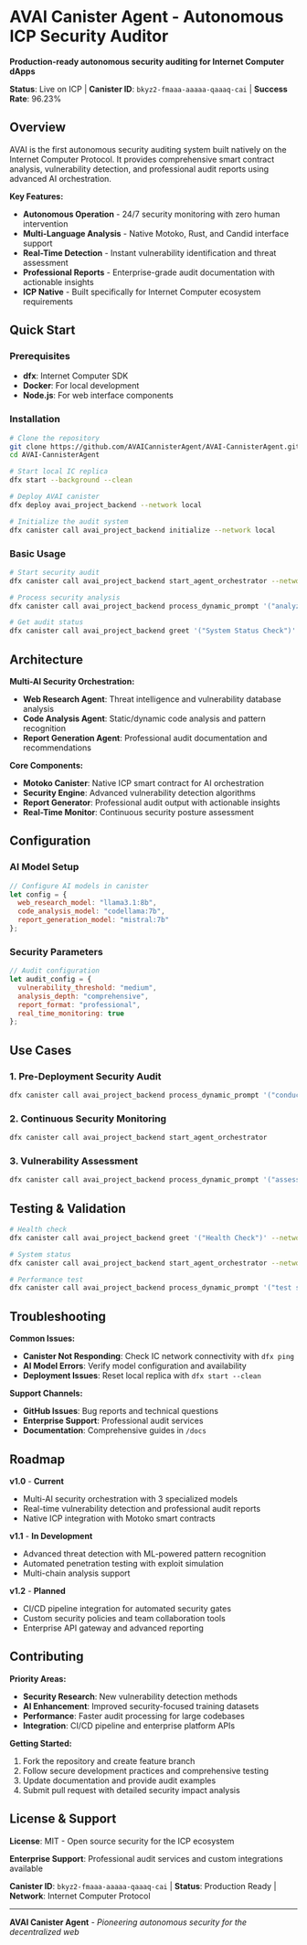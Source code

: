 # AVAI Canister Agent - Autonomous ICP Security Auditor

**Production-ready autonomous security auditing for Internet Computer dApps**

**Status**: Live on ICP | **Canister ID**: `bkyz2-fmaaa-aaaaa-qaaaq-cai` | **Success Rate**: 96.23%

## Overview

AVAI is the first autonomous security auditing system built natively on the Internet Computer Protocol. It provides comprehensive smart contract analysis, vulnerability detection, and professional audit reports using advanced AI orchestration.

**Key Features:**
- **Autonomous Operation** - 24/7 security monitoring with zero human intervention
- **Multi-Language Analysis** - Native Motoko, Rust, and Candid interface support
- **Real-Time Detection** - Instant vulnerability identification and threat assessment
- **Professional Reports** - Enterprise-grade audit documentation with actionable insights
- **ICP Native** - Built specifically for Internet Computer ecosystem requirements

## Quick Start

### Prerequisites
- **dfx**: Internet Computer SDK
- **Docker**: For local development
- **Node.js**: For web interface components

### Installation

```bash
# Clone the repository
git clone https://github.com/AVAICannisterAgent/AVAI-CannisterAgent.git
cd AVAI-CannisterAgent

# Start local IC replica
dfx start --background --clean

# Deploy AVAI canister
dfx deploy avai_project_backend --network local

# Initialize the audit system  
dfx canister call avai_project_backend initialize --network local
```

### Basic Usage

```bash
# Start security audit
dfx canister call avai_project_backend start_agent_orchestrator --network local

# Process security analysis
dfx canister call avai_project_backend process_dynamic_prompt '("analyze smart contract security for [contract_address]", null)' --network local

# Get audit status
dfx canister call avai_project_backend greet '("System Status Check")' --network local
```

## Architecture

**Multi-AI Security Orchestration:**
- **Web Research Agent**: Threat intelligence and vulnerability database analysis
- **Code Analysis Agent**: Static/dynamic code analysis and pattern recognition
- **Report Generation Agent**: Professional audit documentation and recommendations

**Core Components:**
- **Motoko Canister**: Native ICP smart contract for AI orchestration
- **Security Engine**: Advanced vulnerability detection algorithms
- **Report Generator**: Professional audit output with actionable insights
- **Real-Time Monitor**: Continuous security posture assessment

## Configuration

### AI Model Setup
```javascript
// Configure AI models in canister
let config = {
  web_research_model: "llama3.1:8b",
  code_analysis_model: "codellama:7b", 
  report_generation_model: "mistral:7b"
};
```

### Security Parameters
```javascript
// Audit configuration
let audit_config = {
  vulnerability_threshold: "medium",
  analysis_depth: "comprehensive",
  report_format: "professional",
  real_time_monitoring: true
};
```

## Use Cases

### 1. **Pre-Deployment Security Audit**
```bash
dfx canister call avai_project_backend process_dynamic_prompt '("conduct comprehensive security audit for canister deployment", null)'
```

### 2. **Continuous Security Monitoring**
```bash
dfx canister call avai_project_backend start_agent_orchestrator
```

### 3. **Vulnerability Assessment**
```bash
dfx canister call avai_project_backend process_dynamic_prompt '("assess security vulnerabilities in Motoko smart contract", null)'
```

## Testing & Validation

```bash
# Health check
dfx canister call avai_project_backend greet '("Health Check")' --network local

# System status
dfx canister call avai_project_backend start_agent_orchestrator --network local

# Performance test
dfx canister call avai_project_backend process_dynamic_prompt '("test system performance", null)' --network local
```

## Troubleshooting

**Common Issues:**
- **Canister Not Responding**: Check IC network connectivity with `dfx ping`
- **AI Model Errors**: Verify model configuration and availability
- **Deployment Issues**: Reset local replica with `dfx start --clean`

**Support Channels:**
- **GitHub Issues**: Bug reports and technical questions
- **Enterprise Support**: Professional audit services  
- **Documentation**: Comprehensive guides in `/docs`

## Roadmap

**v1.0** - **Current**
- Multi-AI security orchestration with 3 specialized models
- Real-time vulnerability detection and professional audit reports
- Native ICP integration with Motoko smart contracts

**v1.1** - **In Development**  
- Advanced threat detection with ML-powered pattern recognition
- Automated penetration testing with exploit simulation
- Multi-chain analysis support

**v1.2** - **Planned**
- CI/CD pipeline integration for automated security gates
- Custom security policies and team collaboration tools
- Enterprise API gateway and advanced reporting

## Contributing

**Priority Areas:**
- **Security Research**: New vulnerability detection methods
- **AI Enhancement**: Improved security-focused training datasets  
- **Performance**: Faster audit processing for large codebases
- **Integration**: CI/CD pipeline and enterprise platform APIs

**Getting Started:**
1. Fork the repository and create feature branch
2. Follow secure development practices and comprehensive testing
3. Update documentation and provide audit examples
4. Submit pull request with detailed security impact analysis

## License & Support

**License**: MIT - Open source security for the ICP ecosystem

**Enterprise Support**: Professional audit services and custom integrations available

**Canister ID**: `bkyz2-fmaaa-aaaaa-qaaaq-cai` | **Status**: Production Ready | **Network**: Internet Computer Protocol

---

**AVAI Canister Agent** - *Pioneering autonomous security for the decentralized web*
